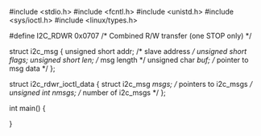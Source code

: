 #include <stdio.h>
#include <fcntl.h>
#include <unistd.h>
#include <sys/ioctl.h>
#include <linux/types.h>

#define I2C_RDWR	0x0707	/* Combined R/W transfer (one STOP only) */

struct i2c_msg {
	unsigned short addr;	/* slave address			*/
	unsigned short flags;
	unsigned short len;		/* msg length				*/
	unsigned char *buf;		/* pointer to msg data			*/
};

struct i2c_rdwr_ioctl_data {
	struct i2c_msg *msgs;	/* pointers to i2c_msgs */
	unsigned int nmsgs;			/* number of i2c_msgs */
};

int main()
{

}